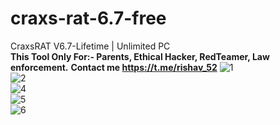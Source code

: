 # craxs-rat-6.7-free
CraxsRAT V6.7-Lifetime | Unlimited PC</br>
<b>This Tool Only For:- Parents, Ethical Hacker, RedTeamer, Law enforcement.</b>
<b>Contact me https://t.me/rishav_52</b>
![1](https://github.com/techdev5203/craxs-rat-6.7-free/assets/81573530/5ffefbd1-9dff-4375-90f0-eac907ed66aa)</br>
![2](https://github.com/techdev5203/craxs-rat-6.7-free/assets/81573530/c1cd2299-7f82-45d9-a1b9-12ead07c9d9e)</br>
![4](https://github.com/techdev5203/craxs-rat-6.7-free/assets/81573530/9660d9ea-cdc4-4849-ad56-22ce5a8ca0bc)</br>
![5](https://github.com/techdev5203/craxs-rat-6.7-free/assets/81573530/2b3d4cb7-21a7-450c-a901-52a3b6bea6e5)</br>
![6](https://github.com/techdev5203/craxs-rat-6.7-free/assets/81573530/b69b467e-a84d-4472-99b5-f3c2e5494291)</br>

